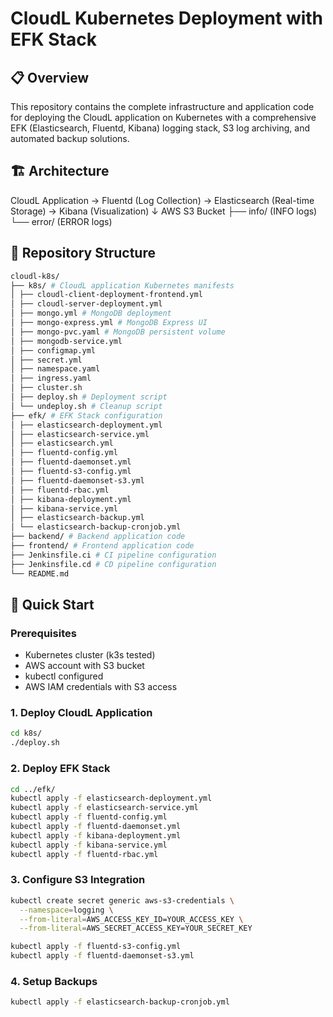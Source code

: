 # CloudL Kubernetes Deployment with EFK Stack

## 📋 Overview
This repository contains the complete infrastructure and application code for deploying the CloudL application on Kubernetes with a comprehensive EFK (Elasticsearch, Fluentd, Kibana) logging stack, S3 log archiving, and automated backup solutions.

## 🏗️ Architecture
CloudL Application → Fluentd (Log Collection) → Elasticsearch (Real-time Storage) → Kibana (Visualization)
↓
AWS S3 Bucket
├── info/ (INFO logs)
└── error/ (ERROR logs)

## 📁 Repository Structure
```bash
cloudl-k8s/
├── k8s/ # CloudL application Kubernetes manifests
│ ├── cloudl-client-deployment-frontend.yml
│ ├── cloudl-server-deployment.yml
│ ├── mongo.yml # MongoDB deployment
│ ├── mongo-express.yml # MongoDB Express UI
│ ├── mongo-pvc.yaml # MongoDB persistent volume
│ ├── mongodb-service.yml
│ ├── configmap.yml
│ ├── secret.yml
│ ├── namespace.yaml
│ ├── ingress.yaml
│ ├── cluster.sh
│ ├── deploy.sh # Deployment script
│ └── undeploy.sh # Cleanup script
├── efk/ # EFK Stack configuration
│ ├── elasticsearch-deployment.yml
│ ├── elasticsearch-service.yml
│ ├── elasticsearch.yml
│ ├── fluentd-config.yml
│ ├── fluentd-daemonset.yml
│ ├── fluentd-s3-config.yml 
│ ├── fluentd-daemonset-s3.yml
│ ├── fluentd-rbac.yml
│ ├── kibana-deployment.yml
│ ├── kibana-service.yml
│ ├── elasticsearch-backup.yml
│ └── elasticsearch-backup-cronjob.yml
├── backend/ # Backend application code
├── frontend/ # Frontend application code
├── Jenkinsfile.ci # CI pipeline configuration
├── Jenkinsfile.cd # CD pipeline configuration
└── README.md
```


## 🚀 Quick Start
### Prerequisites
- Kubernetes cluster (k3s tested)
- AWS account with S3 bucket
- kubectl configured
- AWS IAM credentials with S3 access

### 1. Deploy CloudL Application
```bash
cd k8s/
./deploy.sh
```
### 2. Deploy EFK Stack
```bash
cd ../efk/
kubectl apply -f elasticsearch-deployment.yml
kubectl apply -f elasticsearch-service.yml
kubectl apply -f fluentd-config.yml
kubectl apply -f fluentd-daemonset.yml
kubectl apply -f kibana-deployment.yml
kubectl apply -f kibana-service.yml
kubectl apply -f fluentd-rbac.yml
```
### 3. Configure S3 Integration
```bash
kubectl create secret generic aws-s3-credentials \
  --namespace=logging \
  --from-literal=AWS_ACCESS_KEY_ID=YOUR_ACCESS_KEY \
  --from-literal=AWS_SECRET_ACCESS_KEY=YOUR_SECRET_KEY

kubectl apply -f fluentd-s3-config.yml
kubectl apply -f fluentd-daemonset-s3.yml
```
### 4. Setup Backups
```bash
kubectl apply -f elasticsearch-backup-cronjob.yml
```


